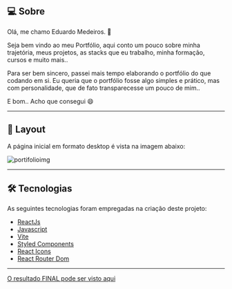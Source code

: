 ## 💻 Sobre
Olá, me chamo Eduardo Medeiros. 👋

Seja bem vindo ao meu Portfólio, aqui conto um pouco sobre minha trajetória, meus projetos, as stacks que eu trabalho, minha formação, cursos e muito mais..

Para ser bem sincero, passei mais tempo elaborando o portfólio do que codando em si. Eu queria que o portfólio fosse algo simples e prático, mas com personalidade, que de fato transparecesse um pouco de mim..

E bom.. Acho que consegui 😄

___

## 🎨 Layout
A página inicial em formato desktop é vista na imagem abaixo:

![portifolioimg](https://user-images.githubusercontent.com/88609782/234053945-e35540d2-3ada-4927-acb2-60d615c13460.jpg)

___

## 🛠 Tecnologias

As seguintes tecnologias foram empregadas na criação deste projeto:

- [ReactJs](https://reactjs.org)
- [Javascript](https://developer.mozilla.org/pt-BR/docs/Web/JavaScript)
- [Vite](https://vitejs.dev/)
- [Styled Components](https://styled-components.com/)
- [React Icons](https://react-icons.github.io/react-icons/)
- [React Router Dom](https://react-icons.github.io/react-icons/)

___


[O resultado FINAL pode ser visto aqui](https://eduardo-medeiros.netlify.app/)

